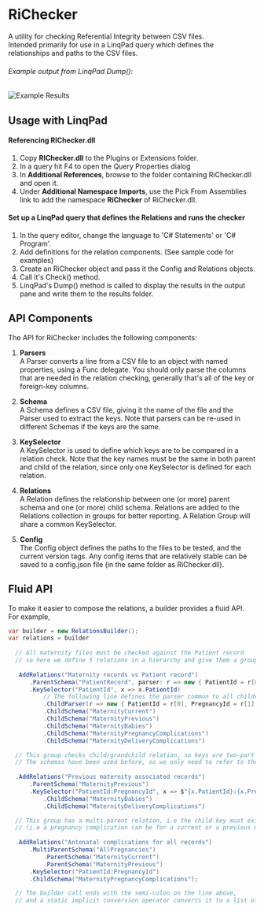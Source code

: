 ﻿RiChecker
=========
A utility for checking Referential Integrity between CSV files.  
Intended primarily for use in a LinqPad query which defines the relationships and paths to the CSV files.

###### Example output from LinqPad Dump():
![Example Results](https://github.com/WebDev2013/RiChecker/blob/master/images/ReadMe_ExampleOutput.jpg "Example output")

## Usage with LinqPad ##

#### Referencing RIChecker.dll
1. Copy **RIChecker.dll** to the Plugins or Extensions folder.
1. In a query hit F4 to open the Query Properties dialog
1. In **Additional References**, browse to the folder containing RiChecker.dll and open it.
1. Under **Additional Namespace Imports**, use the Pick From Assemblies link to add the namespace **RiChecker** of RiChecker.dll.

#### Set up a LinqPad query that defines the Relations and runs the checker  

1. In the query editor, change the language to 'C# Statements' or 'C# Program'.  
1. Add definitions for the relation components. (See sample code for examples)  
1. Create an RiChecker object and pass it the Config and Relations objects.  
1. Call it's Check() method.
1. LinqPad's Dump() method is called to display the results in the output pane and write them to the results folder.

## API Components ##
The API for RiChecker includes the following components:  

  1. **Parsers**  
  A Parser converts a line from a CSV file to an object with named properties, using a Func delegate. You should only parse the columns that are needed in the relation checking, generally that's all of the key or foreign-key columns.  

  2. **Schema**  
  A Schema defines a CSV file, giving it the name of the file and the Parser used to extract the keys. Note that parsers can be re-used in different Schemas if the keys are the same.  

  3. **KeySelector**  
  A KeySelector is used to define which keys are to be compared in a relation check. Note that the key names must be the same in both parent and child of the relation, since only one KeySelector is defined for each relation.

  4. **Relations**  
  A Relation defines the relationship between one (or more) parent schema and one (or more) child schema. Relations are added to the Relations collection in groups for better reporting. A Relation Group will share a common KeySelector.

  5. **Config**  
  The Config object defines the paths to the files to be tested, and the current version tags. Any config items that are relatively stable can be saved to a config.json file (in the same folder as RiChecker.dll).  

## Fluid API ##
To make it easier to compose the relations, a builder provides a fluid API.  
For example,   
```C#
var builder = new RelationsBuilder();
var relations = builder
  
  // All maternity files must be checked against the Patient record
  // so here we define 5 relations in a hierarchy and give them a group title.
  
  .AddRelations("Maternity records vs Patient record")
      .ParentSchema("PatientRecord", parser: r => new { PatientId = r[0] })
      .KeySelector("PatientId", x => x.PatientId)
          // The following line defines the parser common to all children
          .ChildParser(r => new { PatientId = r[0], PregnancyId = r[1] })
          .ChildSchema("MaternityCurrent")
          .ChildSchema("MaternityPrevious")
          .ChildSchema("MaternityBabies")
          .ChildSchema("MaternityPregnancyComplications")
          .ChildSchema("MaternityDeliveryComplications")

  // This group checks child/grandchild relation, so keys are two-part
  // The schemas have been used before, so we only need to refer to them by name
  
  .AddRelations("Previous maternity associated records")
      .ParentSchema("MaternityPrevious")
      .KeySelector("PatientId:PregnancyId", x => $"{x.PatientId}:{x.PregnancyId}")
          .ChildSchema("MaternityBabies")
          .ChildSchema("MaternityDeliveryComplications")

  // This group has a multi-parent relation, i.e the child key must exist in EITHER parent1 or parent2
  // (i.e a pregnancy complication can be for a current or a previous maternity record).
  
  .AddRelations("Antenatal complications for all records")
      .MultiParentSchema("AllPregnancies")
          .ParentSchema("MaternityCurrent")
          .ParentSchema("MaternityPrevious")
      .KeySelector("PatientId:PregnancyId")
      .ChildSchema("MaternityPregnancyComplications");  

  // The builder call ends with the semi-colon on the line above,
  // and a static implicit conversion operator converts it to a list of relations.
  
```  
